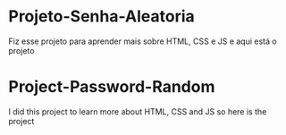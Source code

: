 # Projeto-Senha-Aleatoria

Fiz esse projeto para aprender mais sobre HTML, CSS e JS e aqui está o projeto

# Project-Password-Random

I did this project to learn more about HTML, CSS and JS so here is the project
